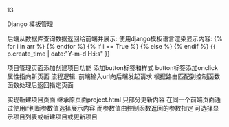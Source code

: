13

Django 模板管理

后端从数据库查询数据返回给前端并展示:
使用django模板语言渲染显示内容:
{% for i in arr %}
{% endfor %}
{% if i == True %}
{% else %}
{% endif %}
{{ p.create_time | date:"Y-m-d H:i:s" }}

项目管理页面添加创建项目功能
添加button标签和样式
button标签添加onclick属性指向新页面
流程逻辑:
前端输入url向后端发起请求
根据路由匹配到控制函数
函数处理后返回指定页面

实现新建项目页面
继承原页面project.html
只部分更新内容
在同一个前端页面通过使用if判断参数值选择展示内容
而参数值由控制函数返回的参数指定
可选择显示项目列表或新建项目或更新项目